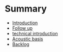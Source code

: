 # Summary

* [Introduction](README.md)
* [Follow up]()
* [technical introduction](technical_introduction.md)
* [Acoustic basis](acoustic_basics.md)
* [Backlog](backlog.md)
